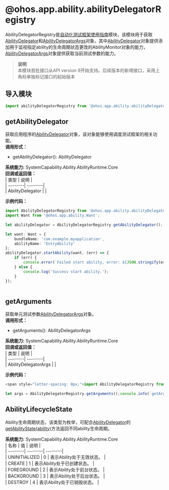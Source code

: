 # @ohos.app.ability.abilityDelegatorRegistry    
AbilityDelegatorRegistry是[自动化测试框架使用指南](../../application-test/arkxtest-guidelines.md)模块，该模块用于获取[AbilityDelegator](js-apis-inner-application-abilityDelegator.md)和[AbilityDelegatorArgs](js-apis-inner-application-abilityDelegatorArgs.md)对象，其中[AbilityDelegator](js-apis-inner-application-abilityDelegator.md)对象提供添加用于监视指定ability的生命周期状态更改的AbilityMonitor对象的能力，[AbilityDelegatorArgs](js-apis-inner-application-abilityDelegatorArgs.md)对象提供获取当前测试参数的能力。  
> **说明**   
>本模块首批接口从API version 9开始支持。后续版本的新增接口，采用上角标单独标记接口的起始版本  
  
## 导入模块  
  
```js    
import abilityDelegatorRegistry from '@ohos.app.ability.abilityDelegatorRegistry'    
```  
    
## getAbilityDelegator    
获取应用程序的[AbilityDelegator](js-apis-inner-application-abilityDelegator.md)对象，该对象能够使用调度测试框架的相关功能。  
 **调用形式：**     
- getAbilityDelegator(): AbilityDelegator  
  
 **系统能力:**  SystemCapability.Ability.AbilityRuntime.Core    
 **回调或返回值：**     
| 类型 | 说明 |  
| --------| --------|  
| AbilityDelegator |  |  
    
 **示例代码：**   
```ts    
import AbilityDelegatorRegistry from '@ohos.app.ability.abilityDelegatorRegistry';  
import Want from '@ohos.app.ability.Want';  
  
let abilityDelegator = AbilityDelegatorRegistry.getAbilityDelegator();  
  
let want: Want = {  
    bundleName: 'com.example.myapplication',  
    abilityName: 'EntryAbility'  
};  
abilityDelegator.startAbility(want, (err) => {  
    if (err) {  
        console.error(`Failed start ability, error: ${JSON.stringify(err)}`);  
    } else {  
        console.log('Success start ability.');  
    }  
});  
    
```    
  
    
## getArguments    
获取单元测试参数[AbilityDelegatorArgs](js-apis-inner-application-abilityDelegatorArgs.md)对象。  
 **调用形式：**     
- getArguments(): AbilityDelegatorArgs  
  
 **系统能力:**  SystemCapability.Ability.AbilityRuntime.Core    
 **回调或返回值：**     
| 类型 | 说明 |  
| --------| --------|  
| AbilityDelegatorArgs |  |  
    
 **示例代码：**   
```ts    
<span style="letter-spacing: 0px;">import AbilityDelegatorRegistry from '@ohos.app.ability.abilityDelegatorRegistry';</span>  
  
let args = AbilityDelegatorRegistry.getArguments();console.info(`getArguments bundleName: ${args.bundleName}`);console.info(`getArguments parameters: ${JSON.stringify(args.parameters)}`);console.info(`getArguments testCaseNames: ${args.testCaseNames}`);console.info(`getArguments testRunnerClassName: ${args.testRunnerClassName}`);    
```    
  
    
## AbilityLifecycleState    
Ability生命周期状态，该类型为枚举，可配合[AbilityDelegator](js-apis-inner-application-abilityDelegator.md)的[getAbilityState(ability)](js-apis-inner-application-abilityDelegator.md#getabilitystate9)方法返回不同ability生命周期。    
    
 **系统能力:**  SystemCapability.Ability.AbilityRuntime.Core    
| 名称 | 值 | 说明 |  
| --------| --------| --------|  
| UNINITIALIZED | 0 | 表示Ability处于无效状态。 |  
| CREATE | 1 | 表示Ability处于已创建状态。 |  
| FOREGROUND | 2 | 表示Ability处于前台状态。 |  
| BACKGROUND | 3 | 表示Ability处于后台状态。  |  
| DESTROY | 4 | 表示Ability处于已销毁状态。 |  
